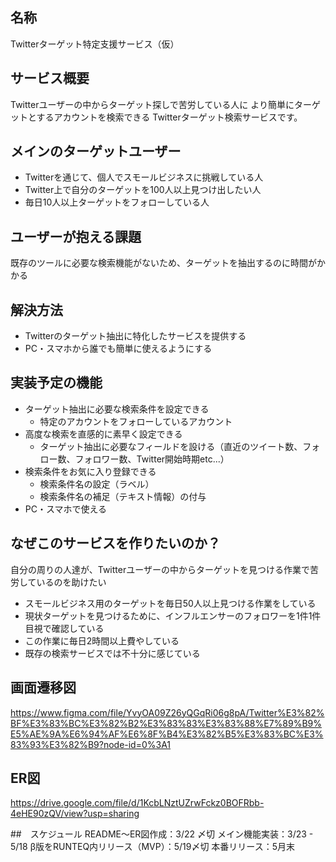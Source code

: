 ## 名称
Twitterターゲット特定支援サービス（仮）

## サービス概要
Twitterユーザーの中からターゲット探しで苦労している人に
より簡単にターゲットとするアカウントを検索できる
Twitterターゲット検索サービスです。

## メインのターゲットユーザー
- Twitterを通じて、個人でスモールビジネスに挑戦している人
- Twitter上で自分のターゲットを100人以上見つけ出したい人
- 毎日10人以上ターゲットをフォローしている人

## ユーザーが抱える課題
既存のツールに必要な検索機能がないため、ターゲットを抽出するのに時間がかかる

## 解決方法
- Twitterのターゲット抽出に特化したサービスを提供する
- PC・スマホから誰でも簡単に使えるようにする

## 実装予定の機能
- ターゲット抽出に必要な検索条件を設定できる
    - 特定のアカウントをフォローしているアカウント
- 高度な検索を直感的に素早く設定できる
    - ターゲット抽出に必要なフィールドを設ける（直近のツイート数、フォロー数、フォロワー数、Twitter開始時期etc...）
- 検索条件をお気に入り登録できる
    - 検索条件名の設定（ラベル）
    - 検索条件名の補足（テキスト情報）の付与
- PC・スマホで使える


## なぜこのサービスを作りたいのか？
自分の周りの人達が、Twitterユーザーの中からターゲットを見つける作業で苦労しているのを助けたい
- スモールビジネス用のターゲットを毎日50人以上見つける作業をしている
- 現状ターゲットを見つけるために、インフルエンサーのフォロワーを1件1件目視で確認している
- この作業に毎日2時間以上費やしている
- 既存の検索サービスでは不十分に感じている

## 画面遷移図
https://www.figma.com/file/YvyOA09Z26yQGqRi06g8pA/Twitter%E3%82%BF%E3%83%BC%E3%82%B2%E3%83%83%E3%83%88%E7%89%B9%E5%AE%9A%E6%94%AF%E6%8F%B4%E3%82%B5%E3%83%BC%E3%83%93%E3%82%B9?node-id=0%3A1

## ER図
https://drive.google.com/file/d/1KcbLNztUZrwFckz0BOFRbb-4eHE90zQV/view?usp=sharing

##　スケジュール
README〜ER図作成：3/22 〆切
メイン機能実装：3/23 - 5/18
β版をRUNTEQ内リリース（MVP）：5/19〆切
本番リリース：5月末